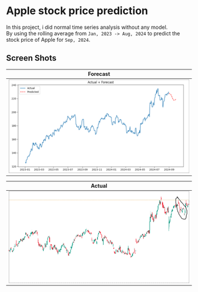 # Apple stock price prediction

In this project, i did normal time series analysis without any model.
<br>
By using the rolling average from `Jan, 2023 -> Aug, 2024`  to predict the stock price of Apple for `Sep, 2024`.

## Screen Shots

| Forecast                          |
| -------------------------------------------------- |
| ![Landing](./readme/predicted.png) |

| Actual                          |
| -------------------------------------------------- |
| ![Landing](./readme/actual.png) |


